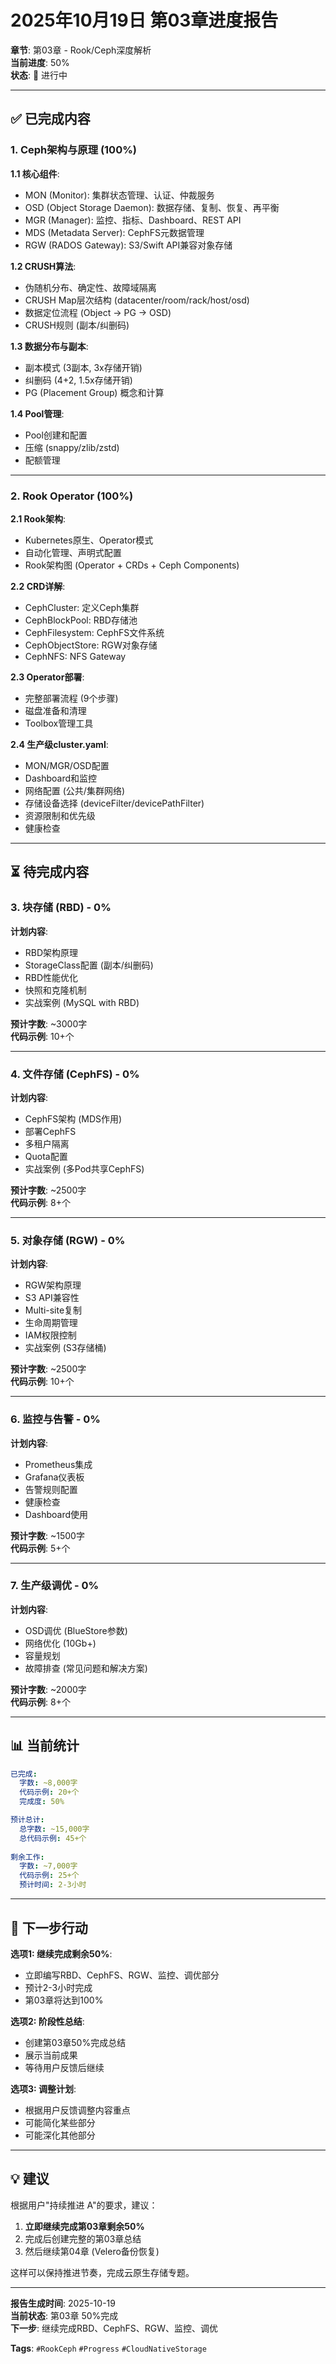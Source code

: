 # 2025年10月19日 第03章进度报告

**章节**: 第03章 - Rook/Ceph深度解析  
**当前进度**: 50%  
**状态**: 🚧 进行中

---

## ✅ 已完成内容

### 1. Ceph架构与原理 (100%)

**1.1 核心组件**:

- MON (Monitor): 集群状态管理、认证、仲裁服务
- OSD (Object Storage Daemon): 数据存储、复制、恢复、再平衡
- MGR (Manager): 监控、指标、Dashboard、REST API
- MDS (Metadata Server): CephFS元数据管理
- RGW (RADOS Gateway): S3/Swift API兼容对象存储

**1.2 CRUSH算法**:

- 伪随机分布、确定性、故障域隔离
- CRUSH Map层次结构 (datacenter/room/rack/host/osd)
- 数据定位流程 (Object -> PG -> OSD)
- CRUSH规则 (副本/纠删码)

**1.3 数据分布与副本**:

- 副本模式 (3副本, 3x存储开销)
- 纠删码 (4+2, 1.5x存储开销)
- PG (Placement Group) 概念和计算

**1.4 Pool管理**:

- Pool创建和配置
- 压缩 (snappy/zlib/zstd)
- 配额管理

---

### 2. Rook Operator (100%)

**2.1 Rook架构**:

- Kubernetes原生、Operator模式
- 自动化管理、声明式配置
- Rook架构图 (Operator + CRDs + Ceph Components)

**2.2 CRD详解**:

- CephCluster: 定义Ceph集群
- CephBlockPool: RBD存储池
- CephFilesystem: CephFS文件系统
- CephObjectStore: RGW对象存储
- CephNFS: NFS Gateway

**2.3 Operator部署**:

- 完整部署流程 (9个步骤)
- 磁盘准备和清理
- Toolbox管理工具

**2.4 生产级cluster.yaml**:

- MON/MGR/OSD配置
- Dashboard和监控
- 网络配置 (公共/集群网络)
- 存储设备选择 (deviceFilter/devicePathFilter)
- 资源限制和优先级
- 健康检查

---

## ⏳ 待完成内容

### 3. 块存储 (RBD) - 0%

**计划内容**:

- RBD架构原理
- StorageClass配置 (副本/纠删码)
- RBD性能优化
- 快照和克隆机制
- 实战案例 (MySQL with RBD)

**预计字数**: ~3000字  
**代码示例**: 10+个

---

### 4. 文件存储 (CephFS) - 0%

**计划内容**:

- CephFS架构 (MDS作用)
- 部署CephFS
- 多租户隔离
- Quota配置
- 实战案例 (多Pod共享CephFS)

**预计字数**: ~2500字  
**代码示例**: 8+个

---

### 5. 对象存储 (RGW) - 0%

**计划内容**:

- RGW架构原理
- S3 API兼容性
- Multi-site复制
- 生命周期管理
- IAM权限控制
- 实战案例 (S3存储桶)

**预计字数**: ~2500字  
**代码示例**: 10+个

---

### 6. 监控与告警 - 0%

**计划内容**:

- Prometheus集成
- Grafana仪表板
- 告警规则配置
- 健康检查
- Dashboard使用

**预计字数**: ~1500字  
**代码示例**: 5+个

---

### 7. 生产级调优 - 0%

**计划内容**:

- OSD调优 (BlueStore参数)
- 网络优化 (10Gb+)
- 容量规划
- 故障排查 (常见问题和解决方案)

**预计字数**: ~2000字  
**代码示例**: 8+个

---

## 📊 当前统计

```yaml
已完成:
  字数: ~8,000字
  代码示例: 20+个
  完成度: 50%

预计总计:
  总字数: ~15,000字
  总代码示例: 45+个
  
剩余工作:
  字数: ~7,000字
  代码示例: 25+个
  预计时间: 2-3小时
```

---

## 🎯 下一步行动

**选项1: 继续完成剩余50%**:

- 立即编写RBD、CephFS、RGW、监控、调优部分
- 预计2-3小时完成
- 第03章将达到100%

**选项2: 阶段性总结**:

- 创建第03章50%完成总结
- 展示当前成果
- 等待用户反馈后继续

**选项3: 调整计划**:

- 根据用户反馈调整内容重点
- 可能简化某些部分
- 可能深化其他部分

---

## 💡 建议

根据用户"持续推进 A"的要求，建议：

1. **立即继续完成第03章剩余50%**
2. 完成后创建完整的第03章总结
3. 然后继续第04章 (Velero备份恢复)

这样可以保持推进节奏，完成云原生存储专题。

---

**报告生成时间**: 2025-10-19  
**当前状态**: 第03章 50%完成  
**下一步**: 继续完成RBD、CephFS、RGW、监控、调优

**Tags**: `#RookCeph` `#Progress` `#CloudNativeStorage`

